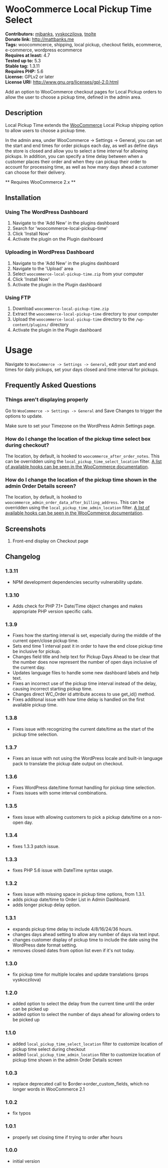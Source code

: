 # WooCommerce Local Pickup Time Select #
**Contributors:** [mjbanks](https://profiles.wordpress.org/mjbanks), [vyskoczilova](https://profiles.wordpress.org/vyskoczilova), [tnolte](https://profiles.wordpress.org/tnolte)  
**Donate link:** http://mattbanks.me  
**Tags:** woocommcerce, shipping, local pickup, checkout fields, ecommerce, e-commerce, wordpress ecommerce  
**Requires at least:** 4.7  
**Tested up to:** 5.3  
**Stable tag:** 1.3.11  
**Requires PHP:** 5.6  
**License:** GPLv2 or later  
**License URI:** http://www.gnu.org/licenses/gpl-2.0.html  

Add an option to WooCommerce checkout pages for Local Pickup orders to allow the user to choose a pickup time, defined in the admin area.

## Description ##

Local Pickup Time extends the [WooCommerce](http://wordpress.org/plugins/woocommerce/) Local Pickup shipping option to allow users to choose a pickup time.

In the admin area, under WooCommerce -> Settings -> General, you can set the start and end times for order pickups each day, as well as define days the store is closed and allow you to select a time interval for allowing pickups. In addition, you can specify a time delay between when a customer places their order and when they can pickup their order to account for processing time, as well as how many days ahead a customer can choose for their delivery.

** Requires WooCommerce 2.x **

## Installation ##

### Using The WordPress Dashboard ###

1. Navigate to the 'Add New' in the plugins dashboard
2. Search for 'woocommerce-local-pickup-time'
3. Click 'Install Now'
4. Activate the plugin on the Plugin dashboard

### Uploading in WordPress Dashboard ###

1. Navigate to the 'Add New' in the plugins dashboard
2. Navigate to the 'Upload' area
3. Select `woocommerce-local-pickup-time.zip` from your computer
4. Click 'Install Now'
5. Activate the plugin in the Plugin dashboard

### Using FTP ###

1. Download `woocommerce-local-pickup-time.zip`
2. Extract the `woocommerce-local-pickup-time` directory to your computer
3. Upload the `woocommerce-local-pickup-time` directory to the `/wp-content/plugins/` directory
4. Activate the plugin in the Plugin dashboard

# Usage #

Navigate to `WooCommerce -> Settings -> General`, edit your start and end times for daily pickups, set your days closed and time interval for pickups.

## Frequently Asked Questions ##

### Things aren't displaying properly ###

Go to `WooCommerce -> Settings -> General` and Save Changes to trigger the options to update.

Make sure to set your Timezone on the WordPress Admin Settings page.

### How do I change the location of the pickup time select box during checkout? ###

The location, by default, is hooked to `woocommerce_after_order_notes`. This can be overridden using the `local_pickup_time_select_location` filter. [A list of available hooks can be seen in the WooCommerce documentation](http://docs.woothemes.com/document/hooks/).

### How do I change the location of the pickup time shown in the admin Order Details screen? ###

The location, by default, is hooked to `woocommerce_admin_order_data_after_billing_address`. This can be overridden using the `local_pickup_time_admin_location` filter. [A list of available hooks can be seen in the WooCommerce documentation](http://docs.woothemes.com/document/hooks/).

## Screenshots ##

1. Front-end display on Checkout page

## Changelog ##

### 1.3.11 ###
* NPM development dependencies security vulnerability update.

### 1.3.10 ###
* Adds check for PHP 7.1+ Date/Time object changes and makes appropriate PHP version specific calls.

### 1.3.9 ###
* Fixes how the starting interval is set, especially during the middle of the current open/close pickup time.
* Sets end time 1 interval past it in order to have the end close pickup time be inclusive for pickup.
* Changes field title and help text for Pickup Days Ahead to be clear that the number does now represent the number of open days inclusive of the current day.
* Updates language files to handle some new dashboard labels and help text.
* Fixes an incorrect use of the pickup time interval instead of the delay, causing incorrect starting pickup time.
* Changes direct WC_Order id attribute access to use get_id() method.
* Fixes additonal issue with how time delay is handled on the first available pickup time.

### 1.3.8 ###
* Fixes issue with recognizing the current date/time as the start of the pickup time selection.

### 1.3.7 ###
* Fixes an issue with not using the WordPress locale and built-in language pack to translate the pickup date output on checkout.

### 1.3.6 ###
* Fixes WordPress date/time format handling for pickup time selection.
* Fixes issues with some interval combinations.

### 1.3.5 ###
* fixes issue with allowing customers to pick a pickup date/time on a non-open day.

### 1.3.4 ###
* fixes 1.3.3 patch issue.

### 1.3.3 ###
* fixes PHP 5.6 issue with DateTime syntax usage.

### 1.3.2 ###
* fixes issue with missing space in pickup time options, from 1.3.1.
* adds pickup date/time to Order List in Admin Dashboard.
* adds longer pickup delay option.

### 1.3.1 ###
* expands pickup time delay to include 4/8/16/24/36 hours.
* changes days ahead setting to allow any number of days via text input.
* changes customer display of pickup time to include the date using the WordPress date format setting.
* removes closed dates from option list even if it's not today.

### 1.3.0 ###
* fix pickup time for multiple locales and update translations (props vyskoczilova)

### 1.2.0 ###
* added option to select the delay from the current time until the order can be picked up
* added option to select the number of days ahead for allowing orders to be picked up

### 1.1.0 ###
* added `local_pickup_time_select_location` filter to customize location of pickup time select during checkout
* added `local_pickup_time_admin_location` filter to customize location of pickup time shown in the admin Order Details screen

### 1.0.3 ###
* replace deprecated call to $order->order_custom_fields, which no longer words in WooCommerce 2.1

### 1.0.2 ###
* fix typos

### 1.0.1 ###
* properly set closing time if trying to order after hours

### 1.0.0 ###
* initial version
